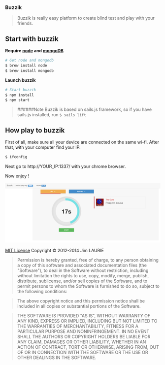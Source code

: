 ### Buzzik

> Buzzik is really easy platform to create blind test and play with your friends.


## Start with buzzik

**Require [node](http://nodejs.org) and [mongoDB](https://www.mongodb.com/)**

```sh
# Get node and mongodb
$ brew install node
$ brew install mongodb
```
**Launch buzzik**

```sh
# Start buzzik
$ npm install
$ npm start
```

> ######Note
> Buzzik is based on sails.js framework, so if you have sails.js installed, run ```$ sails lift```

## How play to buzzik

First of all, make sure all your device are connected on the same wi-fi.
After that, with your computer find your IP.
```sh
$ ifconfig
```
Next go to http://YOUR_IP:1337/ with your chrome browser.

Now enjoy !

![alt tag](https://raw.githubusercontent.com/lauriejim/buzzik/master/assets/images/screen.png)

[MIT License](http://sails.mit-license.org/)  Copyright © 2012-2014 Jim LAURIE

> Permission is hereby granted, free of charge, to any person obtaining a copy of this software and associated documentation files (the "Software"), to deal in the Software without restriction, including without limitation the rights to use, copy, modify, merge, publish, distribute, sublicense, and/or sell copies of the Software, and to permit persons to whom the Software is furnished to do so, subject to the following conditions:

> The above copyright notice and this permission notice shall be included in all copies or substantial portions of the Software.

> THE SOFTWARE IS PROVIDED "AS IS", WITHOUT WARRANTY OF ANY KIND, EXPRESS OR IMPLIED, INCLUDING BUT NOT LIMITED TO THE WARRANTIES OF MERCHANTABILITY, FITNESS FOR A PARTICULAR PURPOSE AND NONINFRINGEMENT. IN NO EVENT SHALL THE AUTHORS OR COPYRIGHT HOLDERS BE LIABLE FOR ANY CLAIM, DAMAGES OR OTHER LIABILITY, WHETHER IN AN ACTION OF CONTRACT, TORT OR OTHERWISE, ARISING FROM, OUT OF OR IN CONNECTION WITH THE SOFTWARE OR THE USE OR OTHER DEALINGS IN THE SOFTWARE.
